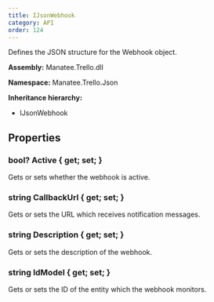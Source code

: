 ```yaml
---
title: IJsonWebhook
category: API
order: 124
---
```


Defines the JSON structure for the Webhook object.

**Assembly:** Manatee.Trello.dll

**Namespace:** Manatee.Trello.Json

**Inheritance hierarchy:**

- IJsonWebhook

## Properties

### bool? Active { get; set; }

Gets or sets whether the webhook is active.

### string CallbackUrl { get; set; }

Gets or sets the URL which receives notification messages.

### string Description { get; set; }

Gets or sets the description of the webhook.

### string IdModel { get; set; }

Gets or sets the ID of the entity which the webhook monitors.

